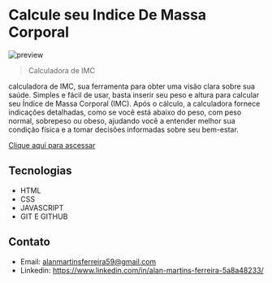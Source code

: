 # Calcule seu Indice De Massa Corporal

![preview](./assets/imagens/preview.jpeg)


 >Calculadora de IMC

calculadora de IMC, sua ferramenta para obter uma visão clara sobre sua saúde. Simples e fácil de usar, basta inserir seu peso e altura para calcular seu Índice de Massa Corporal (IMC). Após o cálculo, a calculadora fornece indicações detalhadas, como se você está abaixo do peso, com peso normal, sobrepeso ou obeso, ajudando você a entender melhor sua condição física e a tomar decisões informadas sobre seu bem-estar.

[Clique aqui para ascessar]([https://martinsalan2003.github.io/Placar/](https://martinsalan2003.github.io/Calculadora-de-IMC/))


## Tecnologias

- HTML
- CSS
- JAVASCRIPT
- GIT E GITHUB

## Contato
- Email: alanmartinsferreira59@gmail.com
- Linkedin: https://www.linkedin.com/in/alan-martins-ferreira-5a8a48233/
